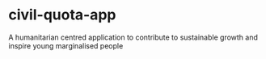 # civil-quota-app
A humanitarian centred application to contribute to sustainable growth and inspire young marginalised people
